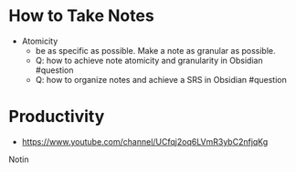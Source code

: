 # How to Take Notes
- Atomicity
	- be as specific as possible. Make a note as granular as possible.
	- Q: how to achieve note atomicity and granularity in Obsidian #question
	- Q: how to organize notes and achieve a SRS in Obsidian #question 



# Productivity
- https://www.youtube.com/channel/UCfqj2oq6LVmR3ybC2nfjqKg

Notin